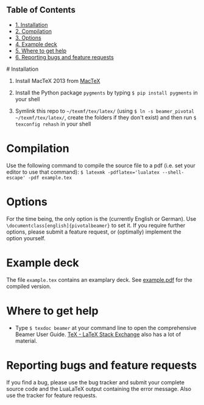 <div id="table-of-contents">
<h2>Table of Contents</h2>
<div id="text-table-of-contents">
<ul>
<li><a href="#sec-1">1. Installation</a></li>
<li><a href="#sec-2">2. Compilation</a></li>
<li><a href="#sec-3">3. Options</a></li>
<li><a href="#sec-4">4. Example deck</a></li>
<li><a href="#sec-5">5. Where to get help</a></li>
<li><a href="#sec-6">6. Reporting bugs and feature requests</a></li>
</ul>
</div>
</div>
# Installation

1.  Install MacTeX 2013 from [MacTeX](http://tug.org/mactex/)

2.  Install the Python package `pygments` by typing `$ pip install pygments` in your shell

3.  Symlink this repo to `~/texmf/tex/latex/` (using `$ ln -s beamer_pivotal ~/texmf/tex/latex/`, create the folders if they don't exist) and then run `$ texconfig rehash` in your shell

# Compilation

Use the following command to compile the source file to a pdf (i.e. set your editor to use that command): `$ latexmk -pdflatex='lualatex --shell-escape' -pdf example.tex`

# Options

For the time being, the only option is the (currently English or German).
Use `\documentclass[english]{pivotalbeamer}` to set it. If you require further options, please submit a feature request, or (optimally) implement the option yourself.

# Example deck

The file `example.tex` contains an examplary deck. See [example.pdf](https://github.com/gopivotal/beamer_pivotal/blob/master/example.pdf?raw=true) for the compiled version.

# Where to get help

-   Type `$ texdoc beamer` at your command line to open the comprehensive Beamer User Guide. [TeX - LaTeX Stack Exchange](http://tex.stackexchange.com/) also has a lot of material.

# Reporting bugs and feature requests

If you find a bug, please use the bug tracker and submit your complete source code and the LuaLaTeX output containing the error message. Also use the tracker for feature requests.
